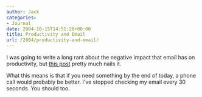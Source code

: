 ```yaml
---
author: Jack
categories:
- Journal
date: 2004-10-15T14:51:28+00:00
title: Productivity and Email
url: /2004/productivity-and-email/
---
```


I was going to write a long rant about the negative impact that email has on productivity, but [this post][1] pretty much nails it.

What this means is that if you need something by the end of today, a phone call would probably be better. I've stopped checking my email every 30 seconds. You should too.

 [1]: http://www.w-uh.com/articles/030308-tyranny_of_email.html